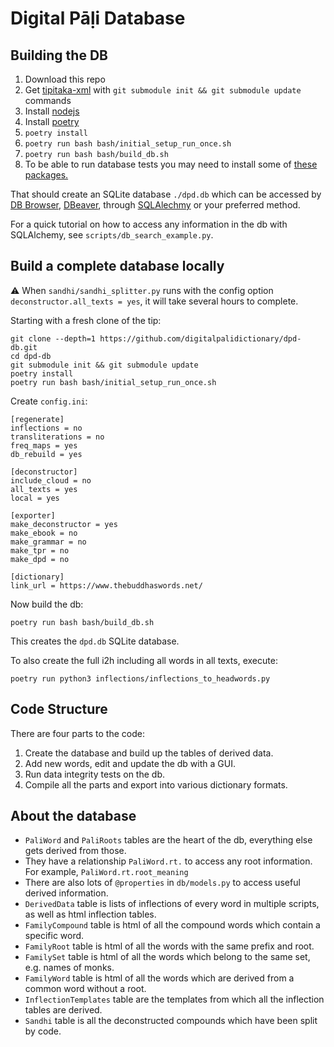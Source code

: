 # Digital Pāḷi Database

## Building the DB
1. Download this repo
2. Get [tipitaka-xml](https://github.com/VipassanaTech/tipitaka-xml) with `git
   submodule init && git submodule update` commands
3. Install [nodejs](https://nodejs.org/en/download) 
4. Install [poetry](https://python-poetry.org/docs/)
5. `poetry install`
6. `poetry run bash bash/initial_setup_run_once.sh`
7. `poetry run bash bash/build_db.sh`
8. To be able to run database tests you may need to install some of [these packages.](https://pyperclip.readthedocs.io/en/latest/index.html#not-implemented-error)

That should create an SQLite database `./dpd.db` which can be accessed by [DB Browser](https://sqlitebrowser.org/),  [DBeaver](https://dbeaver.io/), through [SQLAlechmy](https://www.sqlalchemy.org/) or your preferred method. 

For a quick tutorial on how to access any information in the db with SQLAlchemy, see `scripts/db_search_example.py`.

## Build a complete database locally

⚠ When `sandhi/sandhi_splitter.py` runs with the config option `deconstructor.all_texts = yes`, it will take several hours to complete.


Starting with a fresh clone of the tip:

``` shell
git clone --depth=1 https://github.com/digitalpalidictionary/dpd-db.git
cd dpd-db
git submodule init && git submodule update
poetry install
poetry run bash bash/initial_setup_run_once.sh
```

Create `config.ini`:

```
[regenerate]
inflections = no
transliterations = no
freq_maps = yes
db_rebuild = yes

[deconstructor]
include_cloud = no
all_texts = yes
local = yes

[exporter]
make_deconstructor = yes
make_ebook = no
make_grammar = no
make_tpr = no
make_dpd = no

[dictionary]
link_url = https://www.thebuddhaswords.net/
```

Now build the db:

``` shell
poetry run bash bash/build_db.sh
```

This creates the `dpd.db` SQLite database.

To also create the full i2h including all words in all texts, execute:

```
poetry run python3 inflections/inflections_to_headwords.py
```

## Code Structure
There are four parts to the code:
1. Create the database and build up the tables of derived data.
2. Add new words, edit and update the db with a GUI. 
3. Run data integrity tests on the db.
4. Compile all the parts and export into various dictionary formats.

## About the database
- `PaliWord` and `PaliRoots` tables are the heart of the db, everything else gets derived from those.  
- They have a relationship `PaliWord.rt.` to access any root information. For example, `PaliWord.rt.root_meaning`
- There are also lots of `@properties` in `db/models.py` to access useful derived information.  
- `DerivedData` table is lists of inflections of every word in multiple scripts, as well as html inflection tables.
- `FamilyCompound` table is html of all the compound words which contain a specific word.  
- `FamilyRoot` table is html of all the words with the same prefix and root.  
- `FamilySet` table is html of all the words which belong to the same set, e.g. names of monks.  
- `FamilyWord` table is html of all the words which are derived from a common word without a root.  
- `InflectionTemplates` table are the templates from which all the inflection tables are derived.  
- `Sandhi` table is all the deconstructed compounds which have been split by code.  
